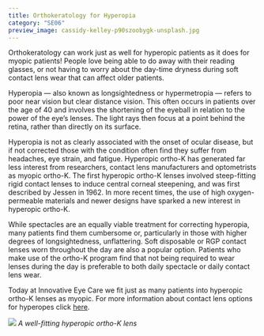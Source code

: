 ```yaml
---
title: Orthokeratology for Hyperopia
category: "SE06"
preview_image: cassidy-kelley-p90szoobygk-unsplash.jpg
---
```


<div class="employee-heading">
<p>Orthokeratology can work just as well for hyperopic patients as it does for myopic patients! People love being able to do away with their reading glasses, or not having to worry about the day-time dryness during soft contact lens wear that can affect older patients.</p>
</div>

Hyperopia — also known as longsightedness or hypermetropia — refers to poor near vision but clear distance vision. This often occurs in patients over the age of 40 and involves the shortening of the eyeball in relation to the power of the eye’s lenses. The light rays then focus at a point behind the retina, rather than directly on its surface.

Hyperopia is not as clearly associated with the onset of ocular disease, but if not corrected those with the condition often find they suffer from headaches, eye strain, and fatigue. Hyperopic ortho-K has generated far less interest from researchers, contact lens manufacturers and optometrists as myopic ortho-K. The first hyperopic ortho-K lenses involved steep-fitting rigid contact lenses to induce central corneal steepening, and was first described by Jessen in 1962. In more recent times, the use of high oxygen-permeable materials and newer designs have sparked a new interest in hyperopic ortho-K.

While spectacles are an equally viable treatment for correcting hyperopia, many patients find them cumbersome or, particularly in those with higher degrees of longsightedness, unflattering. Soft disposable or RGP contact lenses worn throughout the day are also a popular option. Patients who make use of the ortho-K program find that not being required to wear lenses during the day is preferable to both daily spectacle or daily contact lens wear.

Today at Innovative Eye Care we fit just as many patients into hyperopic ortho-K lenses as myopic. For more information about contact lens options for hyperopes click [here](/what-we-do/hyperopia).

![](/uploads/hyperopic-ok.jpg)
_A well-fitting hyperopic ortho-K lens_
